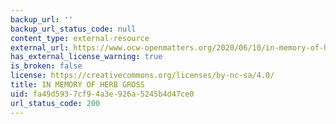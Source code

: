 ```yaml
---
backup_url: ''
backup_url_status_code: null
content_type: external-resource
external_url: https://www.ocw-openmatters.org/2020/06/10/in-memory-of-herb-gross/
has_external_license_warning: true
is_broken: false
license: https://creativecommons.org/licenses/by-nc-sa/4.0/
title: IN MEMORY OF HERB GROSS
uid: fa49d593-7cf9-4a3e-926a-5245b4d47ce0
url_status_code: 200
---
```

